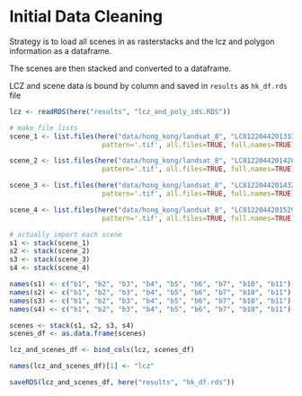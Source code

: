 Initial Data Cleaning
================

Strategy is to load all scenes in as rasterstacks and the lcz and
polygon information as a dataframe.

The scenes are then stacked and converted to a dataframe.

LCZ and scene data is bound by column and saved in `results` as
`hk_df.rds` file

``` r
lcz <- readRDS(here("results", "lcz_and_poly_ids.RDS"))

# make file lists
scene_1 <- list.files(here("data/hong_kong/landsat_8", "LC81220442013333LGN00"),
                       pattern='.tif', all.files=TRUE, full.names=TRUE)

scene_2 <- list.files(here("data/hong_kong/landsat_8", "LC81220442014288LGN00"),
                       pattern='.tif', all.files=TRUE, full.names=TRUE)

scene_3 <- list.files(here("data/hong_kong/landsat_8", "LC81220442014320LGN00"),
                       pattern='.tif', all.files=TRUE, full.names=TRUE)

scene_4 <- list.files(here("data/hong_kong/landsat_8", "LC81220442015291LGN00"),
                       pattern='.tif', all.files=TRUE, full.names=TRUE)

# actually import each scene
s1 <- stack(scene_1)
s2 <- stack(scene_2)
s3 <- stack(scene_3)
s4 <- stack(scene_4)
```

``` r
names(s1) <- c("b1", "b2", "b3", "b4", "b5", "b6", "b7", "b10", "b11")
names(s2) <- c("b1", "b2", "b3", "b4", "b5", "b6", "b7", "b10", "b11")
names(s3) <- c("b1", "b2", "b3", "b4", "b5", "b6", "b7", "b10", "b11")
names(s4) <- c("b1", "b2", "b3", "b4", "b5", "b6", "b7", "b10", "b11")
```

``` r
scenes <- stack(s1, s2, s3, s4)
scenes_df <- as.data.frame(scenes)
```

``` r
lcz_and_scenes_df <- bind_cols(lcz, scenes_df)
```

``` r
names(lcz_and_scenes_df)[1] <- "lcz"
```

``` r
saveRDS(lcz_and_scenes_df, here("results", "hk_df.rds"))
```
